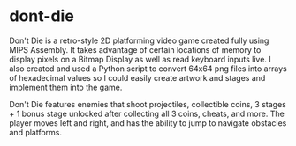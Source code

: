 # dont-die
Don't Die is a retro-style 2D platforming video game created fully using MIPS Assembly. It takes advantage of certain locations of memory to display pixels on a Bitmap Display as well as read keyboard inputs live. I also created and used a Python script to convert 64x64 png files into arrays of hexadecimal values so I could easily create artwork and stages and implement them into the game.

Don't Die features enemies that shoot projectiles, collectible coins, 3 stages + 1 bonus stage unlocked after collecting all 3 coins, cheats, and more. The player moves left and right, and has the ability to jump to navigate obstacles and platforms.
